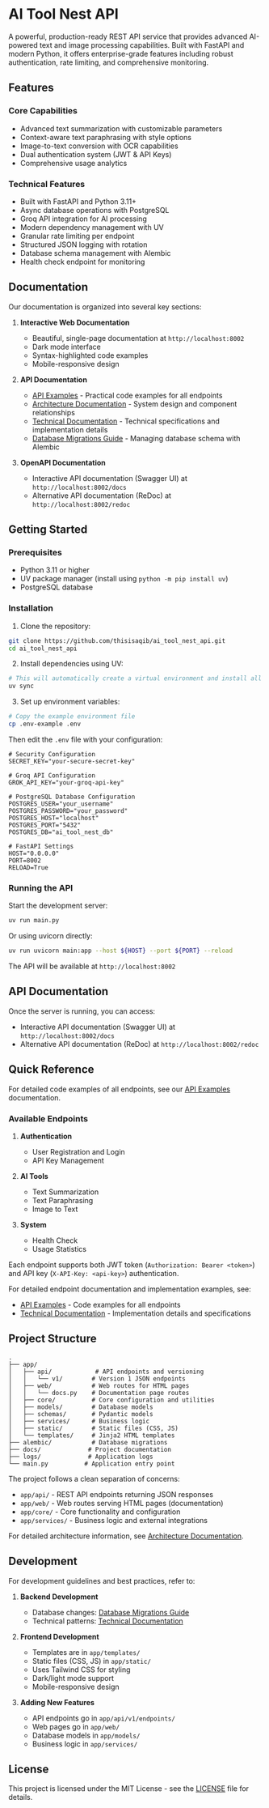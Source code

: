 # AI Tool Nest API

A powerful, production-ready REST API service that provides advanced AI-powered text and image processing capabilities. Built with FastAPI and modern Python, it offers enterprise-grade features including robust authentication, rate limiting, and comprehensive monitoring.

## Features

### Core Capabilities
- Advanced text summarization with customizable parameters
- Context-aware text paraphrasing with style options
- Image-to-text conversion with OCR capabilities
- Dual authentication system (JWT & API Keys)
- Comprehensive usage analytics

### Technical Features
- Built with FastAPI and Python 3.11+
- Async database operations with PostgreSQL
- Groq API integration for AI processing
- Modern dependency management with UV
- Granular rate limiting per endpoint
- Structured JSON logging with rotation
- Database schema management with Alembic
- Health check endpoint for monitoring

## Documentation

Our documentation is organized into several key sections:

1. **Interactive Web Documentation**
   - Beautiful, single-page documentation at `http://localhost:8002`
   - Dark mode interface
   - Syntax-highlighted code examples
   - Mobile-responsive design

2. **API Documentation**
   - [API Examples](docs/api_examples.md) - Practical code examples for all endpoints
   - [Architecture Documentation](docs/architecture.md) - System design and component relationships
   - [Technical Documentation](docs/technical.md) - Technical specifications and implementation details
   - [Database Migrations Guide](docs/database_migrations.md) - Managing database schema with Alembic

3. **OpenAPI Documentation**
   - Interactive API documentation (Swagger UI) at `http://localhost:8002/docs`
   - Alternative API documentation (ReDoc) at `http://localhost:8002/redoc`

## Getting Started

### Prerequisites

- Python 3.11 or higher
- UV package manager (install using `python -m pip install uv`)
- PostgreSQL database

### Installation

1. Clone the repository:
```bash
git clone https://github.com/thisisaqib/ai_tool_nest_api.git
cd ai_tool_nest_api
```

2. Install dependencies using UV:
```bash
# This will automatically create a virtual environment and install all dependencies
uv sync
```

3. Set up environment variables:
```bash
# Copy the example environment file
cp .env-example .env
```

Then edit the `.env` file with your configuration:
```env
# Security Configuration
SECRET_KEY="your-secure-secret-key"

# Groq API Configuration
GROK_API_KEY="your-groq-api-key"

# PostgreSQL Database Configuration
POSTGRES_USER="your_username"
POSTGRES_PASSWORD="your_password"
POSTGRES_HOST="localhost"
POSTGRES_PORT="5432"
POSTGRES_DB="ai_tool_nest_db"

# FastAPI Settings
HOST="0.0.0.0"
PORT=8002
RELOAD=True
```

### Running the API

Start the development server:
```bash
uv run main.py
```

Or using uvicorn directly:
```bash
uv run uvicorn main:app --host ${HOST} --port ${PORT} --reload
```

The API will be available at `http://localhost:8002`

## API Documentation

Once the server is running, you can access:
- Interactive API documentation (Swagger UI) at `http://localhost:8002/docs`
- Alternative API documentation (ReDoc) at `http://localhost:8002/redoc`

## Quick Reference

For detailed code examples of all endpoints, see our [API Examples](docs/api_examples.md) documentation.

### Available Endpoints

1. **Authentication**
   - User Registration and Login
   - API Key Management

2. **AI Tools**
   - Text Summarization
   - Text Paraphrasing
   - Image to Text

3. **System**
   - Health Check
   - Usage Statistics

Each endpoint supports both JWT token (`Authorization: Bearer <token>`) and API key (`X-API-Key: <api-key>`) authentication.

For detailed endpoint documentation and implementation examples, see:
- [API Examples](docs/api_examples.md) - Code examples for all endpoints
- [Technical Documentation](docs/technical.md) - Implementation details and specifications

## Project Structure

```
.
├── app/
│   ├── api/            # API endpoints and versioning
│   │   └── v1/        # Version 1 JSON endpoints
│   ├── web/           # Web routes for HTML pages
│   │   └── docs.py    # Documentation page routes
│   ├── core/          # Core configuration and utilities
│   ├── models/        # Database models
│   ├── schemas/       # Pydantic models
│   ├── services/      # Business logic
│   ├── static/        # Static files (CSS, JS)
│   └── templates/     # Jinja2 HTML templates
├── alembic/           # Database migrations
├── docs/             # Project documentation
├── logs/             # Application logs
└── main.py          # Application entry point
```

The project follows a clean separation of concerns:
- `app/api/` - REST API endpoints returning JSON responses
- `app/web/` - Web routes serving HTML pages (documentation)
- `app/core/` - Core functionality and configuration
- `app/services/` - Business logic and external integrations

For detailed architecture information, see [Architecture Documentation](docs/architecture.md).

## Development

For development guidelines and best practices, refer to:

1. **Backend Development**
   - Database changes: [Database Migrations Guide](docs/database_migrations.md)
   - Technical patterns: [Technical Documentation](docs/technical.md)

2. **Frontend Development**
   - Templates are in `app/templates/`
   - Static files (CSS, JS) in `app/static/`
   - Uses Tailwind CSS for styling
   - Dark/light mode support
   - Mobile-responsive design

3. **Adding New Features**
   - API endpoints go in `app/api/v1/endpoints/`
   - Web pages go in `app/web/`
   - Database models in `app/models/`
   - Business logic in `app/services/`

## License

This project is licensed under the MIT License - see the [LICENSE](LICENSE) file for details.
